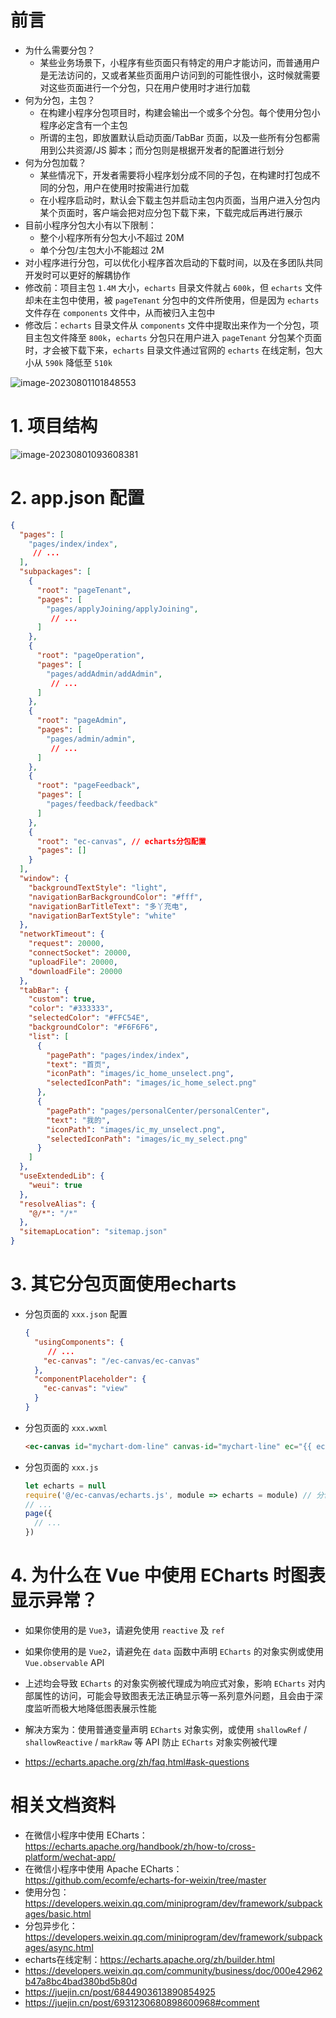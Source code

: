 # 前言

- 为什么需要分包？
  - 某些业务场景下，小程序有些页面只有特定的用户才能访问，而普通用户是无法访问的，又或者某些页面用户访问到的可能性很小，这时候就需要对这些页面进行一个分包，只在用户使用时才进行加载
- 何为分包，主包？
  - 在构建小程序分包项目时，构建会输出一个或多个分包。每个使用分包小程序必定含有一个主包
  - 所谓的主包，即放置默认启动页面/TabBar 页面，以及一些所有分包都需用到公共资源/JS 脚本；而分包则是根据开发者的配置进行划分
- 何为分包加载？
  - 某些情况下，开发者需要将小程序划分成不同的子包，在构建时打包成不同的分包，用户在使用时按需进行加载
  - 在小程序启动时，默认会下载主包并启动主包内页面，当用户进入分包内某个页面时，客户端会把对应分包下载下来，下载完成后再进行展示
- 目前小程序分包大小有以下限制：
  - 整个小程序所有分包大小不超过 20M
  - 单个分包/主包大小不能超过 2M
- 对小程序进行分包，可以优化小程序首次启动的下载时间，以及在多团队共同开发时可以更好的解耦协作
- 修改前：项目主包 `1.4M` 大小，`echarts` 目录文件就占 `600k`，但 `echarts` 文件却未在主包中使用，被 `pageTenant` 分包中的文件所使用，但是因为 `echarts` 文件存在 `components` 文件中，从而被归入主包中
- 修改后：`echarts` 目录文件从 `components` 文件中提取出来作为一个分包，项目主包文件降至 `800k`，`echarts` 分包只在用户进入 `pageTenant` 分包某个页面时，才会被下载下来，`echarts` 目录文件通过官网的 `echarts` 在线定制，包大小从 `590k` 降低至 `510k` 

<img src="./assets/image-20230801101848553.png" alt="image-20230801101848553"  />

# 1. 项目结构

<img src="./assets/image-20230801093608381.png" alt="image-20230801093608381"  />

# 2. app.json 配置

```json
{
  "pages": [
    "pages/index/index",
     // ...
  ],
  "subpackages": [
    {
      "root": "pageTenant",
      "pages": [
        "pages/applyJoining/applyJoining",
         // ...
      ]
    },
    {
      "root": "pageOperation",
      "pages": [
        "pages/addAdmin/addAdmin",
         // ...
      ]
    },
    {
      "root": "pageAdmin",
      "pages": [
        "pages/admin/admin",
         // ...
      ]
    },
    {
      "root": "pageFeedback",
      "pages": [
        "pages/feedback/feedback"
      ]
    },
    {
      "root": "ec-canvas", // echarts分包配置
      "pages": []
    }
  ],
  "window": {
    "backgroundTextStyle": "light",
    "navigationBarBackgroundColor": "#fff",
    "navigationBarTitleText": "多丫充电",
    "navigationBarTextStyle": "white"
  },
  "networkTimeout": {
    "request": 20000,
    "connectSocket": 20000,
    "uploadFile": 20000,
    "downloadFile": 20000
  },
  "tabBar": {
    "custom": true,
    "color": "#333333",
    "selectedColor": "#FFC54E",
    "backgroundColor": "#F6F6F6",
    "list": [
      {
        "pagePath": "pages/index/index",
        "text": "首页",
        "iconPath": "images/ic_home_unselect.png",
        "selectedIconPath": "images/ic_home_select.png"
      },
      {
        "pagePath": "pages/personalCenter/personalCenter",
        "text": "我的",
        "iconPath": "images/ic_my_unselect.png",
        "selectedIconPath": "images/ic_my_select.png"
      }
    ]
  },
  "useExtendedLib": {
    "weui": true
  },
  "resolveAlias": {
    "@/*": "/*"
  },
  "sitemapLocation": "sitemap.json"
}
```

# 3. 其它分包页面使用echarts

- 分包页面的 `xxx.json` 配置

  ```json
  {
    "usingComponents": {
       // ...
      "ec-canvas": "/ec-canvas/ec-canvas"
    },
    "componentPlaceholder": {
      "ec-canvas": "view"
    }
  }
  ```

- 分包页面的 `xxx.wxml`

  ```html
  <ec-canvas id="mychart-dom-line" canvas-id="mychart-line" ec="{{ ec }}"></ec-canvas>
  ```

- 分包页面的 `xxx.js`

  ```js
  let echarts = null
  require('@/ec-canvas/echarts.js', module => echarts = module) // 分包异步化，从而可以在a分包访问b分包的文件模块
  // ...
  page({
    // ...
  })
  ```

# 4. 为什么在 Vue 中使用 ECharts 时图表显示异常？

- 如果你使用的是 `Vue3`，请避免使用 `reactive` 及 `ref`
- 如果你使用的是 `Vue2`，请避免在 `data` 函数中声明 `ECharts` 的对象实例或使用 `Vue.observable` API
- 上述均会导致 `ECharts` 的对象实例被代理成为响应式对象，影响 `ECharts` 对内部属性的访问，可能会导致图表无法正确显示等一系列意外问题，且会由于深度监听而极大地降低图表展示性能
- 解决方案为：使用普通变量声明 `ECharts` 对象实例，或使用 `shallowRef` / `shallowReactive` / `markRaw` 等 API 防止 `ECharts` 对象实例被代理

- https://echarts.apache.org/zh/faq.html#ask-questions

# 相关文档资料

- 在微信小程序中使用 ECharts：https://echarts.apache.org/handbook/zh/how-to/cross-platform/wechat-app/
- 在微信小程序中使用 Apache ECharts：https://github.com/ecomfe/echarts-for-weixin/tree/master
- 使用分包：https://developers.weixin.qq.com/miniprogram/dev/framework/subpackages/basic.html
- 分包异步化：https://developers.weixin.qq.com/miniprogram/dev/framework/subpackages/async.html
- echarts在线定制：https://echarts.apache.org/zh/builder.html
- https://developers.weixin.qq.com/community/business/doc/000e42962b47a8bc4bad380bd5b80d
- https://juejin.cn/post/6844903613890854925
- https://juejin.cn/post/6931230680898600968#comment























